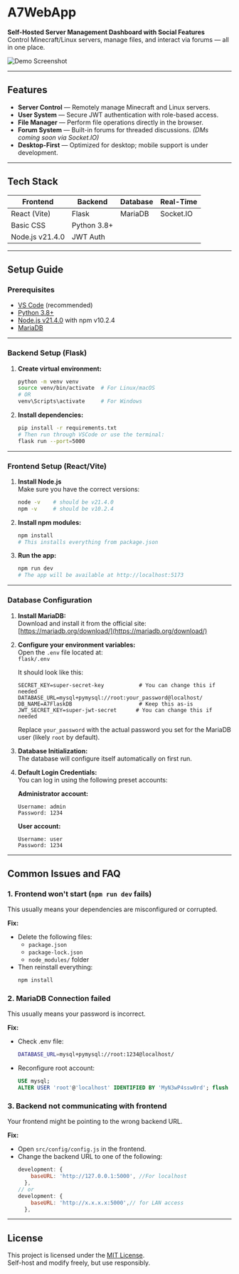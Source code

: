 # A7WebApp

**Self-Hosted Server Management Dashboard with Social Features**  
Control Minecraft/Linux servers, manage files, and interact via forums — all in one place.

![Demo Screenshot](![image](https://github.com/user-attachments/assets/8b8e9fcb-672a-4f6f-a0ea-e9feda93ab7a)
)

---

## Features

- **Server Control** — Remotely manage Minecraft and Linux servers.
- **User System** — Secure JWT authentication with role-based access.
- **File Manager** — Perform file operations directly in the browser.
- **Forum System** — Built-in forums for threaded discussions. *(DMs coming soon via Socket.IO)*
- **Desktop-First** — Optimized for desktop; mobile support is under development.

---

## Tech Stack

| **Frontend**     | **Backend** | **Database** | **Real-Time** |
|------------------|-------------|--------------|---------------|
| React (Vite)     | Flask       | MariaDB      | Socket.IO     |
| Basic CSS        | Python 3.8+ |              |               |
| Node.js v21.4.0  | JWT Auth    |              |               |

---

## Setup Guide

### Prerequisites

- [VS Code](https://code.visualstudio.com/) (recommended)
- [Python 3.8+](https://www.python.org/)
- [Node.js v21.4.0](https://nodejs.org/en/download/) with npm v10.2.4
- [MariaDB](https://mariadb.org/download/) 

---

### Backend Setup (Flask)

1. **Create virtual environment:**
   ```bash
   python -m venv venv
   source venv/bin/activate  # For Linux/macOS
   # OR
   venv\Scripts\activate     # For Windows
   ```

2. **Install dependencies:**
   ```bash
   pip install -r requirements.txt
   # Then run through VSCode or use the terminal:
   flask run --port=5000
   ```

---

### Frontend Setup (React/Vite)

1. **Install Node.js**  
   Make sure you have the correct versions:
   ```bash
   node -v    # should be v21.4.0
   npm -v     # should be v10.2.4
   ```

2. **Install npm modules:**
   ```bash
   npm install
   # This installs everything from package.json
   ```

3. **Run the app:**
   ```bash
   npm run dev
   # The app will be available at http://localhost:5173
   ```

---

### Database Configuration

1. **Install MariaDB:**  
   Download and install it from the official site:  
   [https://mariadb.org/download/](https://mariadb.org/download/)

2. **Configure your environment variables:**  
   Open the `.env` file located at:  
   `flask/.env`

   It should look like this:

   ```env
   SECRET_KEY=super-secret-key           # You can change this if needed
   DATABASE_URL=mysql+pymysql://root:your_password@localhost/
   DB_NAME=A7FlaskDB                     # Keep this as-is
   JWT_SECRET_KEY=super-jwt-secret      # You can change this if needed
   ```

   Replace `your_password` with the actual password you set for the MariaDB user (likely `root` by default).

3. **Database Initialization:**  
   The database will configure itself automatically on first run.

4. **Default Login Credentials:**  
   You can log in using the following preset accounts:

   **Administrator account:**
   ```
   Username: admin
   Password: 1234
   ```

   **User account:**
   ```
   Username: user
   Password: 1234
   ```

---

## Common Issues and FAQ

### 1. Frontend won't start (`npm run dev` fails)

This usually means your dependencies are misconfigured or corrupted.

**Fix:**
- Delete the following files:
  - `package.json`
  - `package-lock.json`
  - `node_modules/` folder
- Then reinstall everything:
  ```bash
  npm install
  ```

### 2. MariaDB Connection failed

This usually means your password is incorrect.

**Fix:**
- Check .env file:
  ```bash
  DATABASE_URL=mysql+pymysql://root:1234@localhost/
  ```

- Reconfigure root account:
  ```sql
  USE mysql;
  ALTER USER 'root'@'localhost' IDENTIFIED BY 'MyN3wP4ssw0rd'; flush privileges; exit;
  ```

### 3. Backend not communicating with frontend

Your frontend might be pointing to the wrong backend URL.

**Fix:**
- Open `src/config/config.js` in the frontend.
- Change the backend URL to one of the following:
  ```js
  development: {
      baseURL: 'http://127.0.0.1:5000', //For localhost
    },
  // or
  development: {
      baseURL: 'http://x.x.x.x:5000',// for LAN access
    },
  ```

---

## License

This project is licensed under the [MIT License](LICENSE).  
Self-host and modify freely, but use responsibly.
